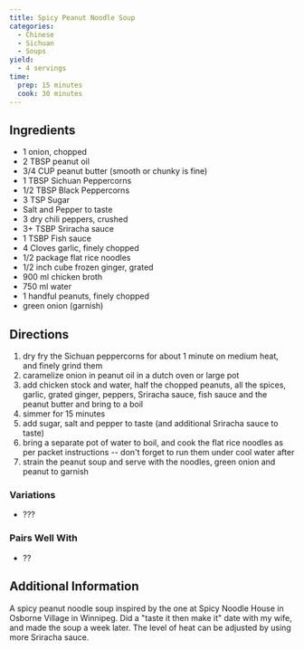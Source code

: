 ```yaml
---
title: Spicy Peanut Noodle Soup
categories:
  - Chinese
  - Sichuan
  - Soups
yield:
  - 4 servings
time:  
  prep: 15 minutes
  cook: 30 minutes
---
```

## Ingredients

* 1 onion, chopped
* 2 TBSP peanut oil
* 3/4 CUP peanut butter (smooth or chunky is fine)
* 1 TBSP Sichuan Peppercorns
* 1/2 TBSP Black Peppercorns
* 3 TSP Sugar
* Salt and Pepper to taste
* 3 dry chili peppers, crushed
* 3+ TSBP Sriracha sauce
* 1 TSBP Fish sauce
* 4 Cloves garlic, finely chopped
* 1/2 package flat rice noodles
* 1/2 inch cube frozen ginger, grated
* 900 ml chicken broth
* 750 ml water
* 1 handful peanuts, finely chopped
* green onion (garnish)

## Directions

1. dry fry the Sichuan peppercorns for about 1 minute on medium heat, and finely grind them
2. caramelize onion in peanut oil in a dutch oven or large pot
3. add chicken stock and water, half the chopped peanuts, all the spices, garlic, grated ginger, peppers, Sriracha sauce, fish sauce and the peanut butter and bring to a boil
4. simmer for 15 minutes
5. add sugar, salt and pepper to taste (and additional Sriracha sauce to taste)
6. bring a separate pot of water to boil, and cook the flat rice noodles as per packet instructions -- don't forget to run them under cool water after
7. strain the peanut soup and serve with the noodles, green onion and peanut to garnish

### Variations

* ???

### Pairs Well With

* ??

## Additional Information

A spicy peanut noodle soup inspired by the one at Spicy Noodle House in Osborne Village in Winnipeg. Did a "taste it then make it" date with my wife, and made the soup a week later. The level of heat can be adjusted by using more Sriracha sauce.
